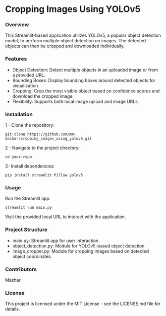 # Cropping Images Using YOLOv5

### Overview
This Streamlit-based application utilizes YOLOv5, a popular object detection model, to perform multiple object detection on images. The detected objects can then be cropped and downloaded individually.

### Features
- Object Detection: Detect multiple objects in an uploaded image or from a provided URL.
- Bounding Boxes: Display bounding boxes around detected objects for visualization.
- Cropping: Crop the most visible object based on confidence scores and download the cropped image.
- Flexibility: Supports both local image upload and image URLs.

### Installation
1 - Clone the repository:

`git clone https://github.com/mm-mazhar/cropping_images_using_yolov5.git`

2 - Navigate to the project directory:

`cd your-repo
`

3- Install dependencies:

`pip install streamlit Pillow yolov5
`

### Usage
Run the Streamlit app:

`streamlit run main.py
`

Visit the provided local URL to interact with the application.

### Project Structure
- main.py: Streamlit app for user interaction.
- object_detection.py: Module for YOLOv5-based object detection.
- image_cropper.py: Module for cropping images based on detected object coordinates.

### Contributors
Mazhar

### License
This project is licensed under the MIT License - see the LICENSE.md file for details.
